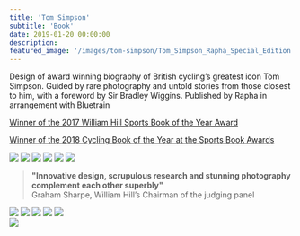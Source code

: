 ```yaml
---
title: 'Tom Simpson'
subtitle: 'Book'
date: 2019-01-20 00:00:00
description:
featured_image: '/images/tom-simpson/Tom_Simpson_Rapha_Special_Edition.jpg'
---
```


Design of award winning biography of British cycling’s greatest icon Tom Simpson. Guided by rare photography and untold stories from those closest to him, with a foreword by Sir Bradley Wiggins. Published by Rapha in arrangement with Bluetrain

[Winner of the 2017 William Hill Sports Book of the Year Award](https://www.williamhillplc.com/newsmedia/newsroom/media-releases/2017/startlingly-intimate-portrait-of-britain-s-first-cycling-champion-scoops-29th-william-hill-sport-book-of-the-year/)

[Winner of the 2018 Cycling Book of the Year at the Sports Book Awards](https://www.waterstones.com/category/cultural-highlights/book-awards/the-sports-book-awards)

<img src="{{site.baseurl}}/images/tom-simpson/tom-simpson-10.jpg">

<img src="{{site.baseurl}}/images/tom-simpson/tom-simpson-11.jpg">

<img src="{{site.baseurl}}/images/tom-simpson/tom-simpson-01.jpg">

<img src="{{site.baseurl}}/images/tom-simpson/tom-simpson-06.jpg">

<img src="{{site.baseurl}}/images/tom-simpson/tom-simpson-03.jpg">

<img src="{{site.baseurl}}/images/tom-simpson/tom-simpson-02.jpg">

>**"Innovative design, scrupulous research and stunning photography complement each other superbly"**
><br>Graham Sharpe, William Hill’s Chairman of the judging panel

<img src="{{site.baseurl}}/images/tom-simpson/tom-simpson-04.jpg">

<img src="{{site.baseurl}}/images/tom-simpson/tom-simpson-05.jpg">

<img src="{{site.baseurl}}/images/tom-simpson/tom-simpson-07.jpg">

<img src="{{site.baseurl}}/images/tom-simpson/tom-simpson-08.jpg">

<img src="{{site.baseurl}}/images/tom-simpson/tom-simpson-09.jpg">

<div class="gallery" data-columns="2">
	<img src="{{site.baseurl}}/images/tom-simpson/Tom_Simpson_Rapha_Special_Edition.jpg">
</div>